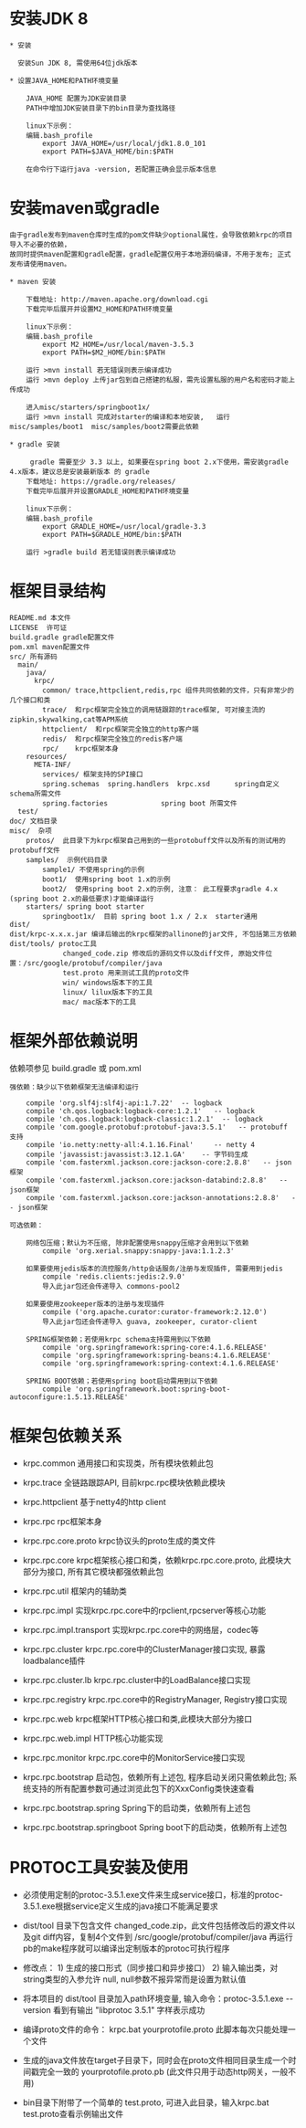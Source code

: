 
# 安装JDK 8

	* 安装

	  安装Sun JDK 8, 需使用64位jdk版本

	* 设置JAVA_HOME和PATH环境变量

		JAVA_HOME 配置为JDK安装目录
		PATH中增加JDK安装目录下的bin目录为查找路径
	
		linux下示例：
		编辑.bash_profile
		    export JAVA_HOME=/usr/local/jdk1.8.0_101
		    export PATH=$JAVA_HOME/bin:$PATH
	
		在命令行下运行java -version, 若配置正确会显示版本信息

# 安装maven或gradle

    由于gradle发布到maven仓库时生成的pom文件缺少optional属性，会导致依赖krpc的项目导入不必要的依赖，
    故同时提供maven配置和gradle配置，gradle配置仅用于本地源码编译，不用于发布; 正式发布请使用maven。

	* maven 安装
	    
	    下载地址: http://maven.apache.org/download.cgi
	    下载完毕后展开并设置M2_HOME和PATH环境变量

		linux下示例：
		编辑.bash_profile
		    export M2_HOME=/usr/local/maven-3.5.3
		    export PATH=$M2_HOME/bin:$PATH
	
        运行 >mvn install 若无错误则表示编译成功
        运行 >mvn deploy 上传jar包到自己搭建的私服，需先设置私服的用户名和密码才能上传成功
	    
	    进入misc/starters/springboot1x/
	    运行 >mvn install 完成对starter的编译和本地安装,   运行misc/samples/boot1  misc/samples/boot2需要此依赖
	    		
	* gradle 安装
	    
	     gradle 需要至少 3.3 以上, 如果要在spring boot 2.x下使用，需安装gradle 4.x版本，建议总是安装最新版本 的 gradle
	    下载地址: https://gradle.org/releases/
	    下载完毕后展开并设置GRADLE_HOME和PATH环境变量

		linux下示例：
		编辑.bash_profile
		    export GRADLE_HOME=/usr/local/gradle-3.3
		    export PATH=$GRADLE_HOME/bin:$PATH

		运行 >gradle build 若无错误则表示编译成功
    
# 框架目录结构

    README.md 本文件
    LICENSE  许可证
    build.gradle gradle配置文件
    pom.xml maven配置文件
    src/ 所有源码
      main/
        java/
          krpc/
            common/ trace,httpclient,redis,rpc 组件共同依赖的文件，只有非常少的几个接口和类
            trace/  和rpc框架完全独立的调用链跟踪的trace框架, 可对接主流的zipkin,skywalking,cat等APM系统
            httpclient/  和rpc框架完全独立的http客户端
            redis/  和rpc框架完全独立的redis客户端
            rpc/    krpc框架本身
        resources/
          META-INF/
            services/ 框架支持的SPI接口
            spring.schemas  spring.handlers  krpc.xsd      spring自定义schema所需文件
            spring.factories             spring boot 所需文件
      test/
    doc/ 文档目录
    misc/  杂项
    	protos/  此目录下为krpc框架自己用到的一些protobuff文件以及所有的测试用的protobuff文件  
    	samples/  示例代码目录
    		sample1/ 不使用spring的示例
    		boot1/  使用spring boot 1.x的示例  
    		boot2/  使用spring boot 2.x的示例, 注意： 此工程要求gradle 4.x (spring boot 2.x的最低要求)才能编译运行
    	starters/ spring boot starter
    		springboot1x/  目前 spring boot 1.x / 2.x  starter通用
    dist/
    dist/krpc-x.x.x.jar 编译后输出的krpc框架的allinone的jar文件, 不包括第三方依赖
    dist/tools/ protoc工具
                 changed_code.zip 修改后的源码文件以及diff文件, 原始文件位置：/src/google/protobuf/compiler/java
                 test.proto 用来测试工具的proto文件
    			 win/ windows版本下的工具
    			 linux/ lilux版本下的工具
    			 mac/ mac版本下的工具

# 框架外部依赖说明

  依赖项参见 build.gradle 或 pom.xml 
  
	强依赖：缺少以下依赖框架无法编译和运行
  
		compile 'org.slf4j:slf4j-api:1.7.22'  -- logback
		compile 'ch.qos.logback:logback-core:1.2.1'   -- logback
		compile 'ch.qos.logback:logback-classic:1.2.1'  -- logback
		compile 'com.google.protobuf:protobuf-java:3.5.1'   -- protobuff 支持
		compile 'io.netty:netty-all:4.1.16.Final'     -- netty 4
		compile 'javassist:javassist:3.12.1.GA'    -- 字节码生成
        compile 'com.fasterxml.jackson.core:jackson-core:2.8.8'   -- json框架
        compile 'com.fasterxml.jackson.core:jackson-databind:2.8.8'   -- json框架
        compile 'com.fasterxml.jackson.core:jackson-annotations:2.8.8'   -- json框架

	可选依赖：
	
		网络包压缩；默认为不压缩, 除非配置使用snappy压缩才会用到以下依赖
			compile 'org.xerial.snappy:snappy-java:1.1.2.3'
		
		如果要使用jedis版本的流控服务/http会话服务/注册与发现插件, 需要用到jedis
            compile 'redis.clients:jedis:2.9.0'   
            导入此jar包还会传递导入 commons-pool2
		
		如果要使用zookeeper版本的注册与发现插件
			compile ('org.apache.curator:curator-framework:2.12.0')  
			导入此jar包还会传递导入 guava, zookeeper, curator-client
				
		SPRING框架依赖；若使用krpc schema支持需用到以下依赖
			compile 'org.springframework:spring-core:4.1.6.RELEASE'
			compile 'org.springframework:spring-beans:4.1.6.RELEASE'
			compile 'org.springframework:spring-context:4.1.6.RELEASE'		
        
		SPRING BOOT依赖；若使用spring boot启动需用到以下依赖
			compile 'org.springframework.boot:spring-boot-autoconfigure:1.5.13.RELEASE'
        
# 框架包依赖关系

  * krpc.common 通用接口和实现类，所有模块依赖此包
  * krpc.trace 全链路跟踪API, 目前krpc.rpc模块依赖此模块
  * krpc.httpclient 基于netty4的http client
  * krpc.rpc rpc框架本身
  
  * krpc.rpc.core.proto krpc协议头的proto生成的类文件
  * krpc.rpc.core krpc框架核心接口和类，依赖krpc.rpc.core.proto, 此模块大部分为接口, 所有其它模块都强依赖此包
  * krpc.rpc.util 框架内的辅助类
  * krpc.rpc.impl 实现krpc.rpc.core中的rpclient,rpcserver等核心功能
  * krpc.rpc.impl.transport 实现krpc.rpc.core中的网络层，codec等
  * krpc.rpc.cluster  krpc.rpc.core中的ClusterManager接口实现, 暴露loadbalance插件
  * krpc.rpc.cluster.lb   krpc.rpc.cluster中的LoadBalance接口实现
  * krpc.rpc.registry   krpc.rpc.core中的RegistryManager, Registry接口实现
  * krpc.rpc.web krpc框架HTTP核心接口和类,此模块大部分为接口
  * krpc.rpc.web.impl HTTP核心功能实现
  * krpc.rpc.monitor  krpc.rpc.core中的MonitorService接口实现
  
  * krpc.rpc.bootstrap 启动包，依赖所有上述包, 程序启动关闭只需依赖此包; 系统支持的所有配置参数可通过浏览此包下的XxxConfig类快速查看
  * krpc.rpc.bootstrap.spring Spring下的启动类，依赖所有上述包
  * krpc.rpc.bootstrap.springboot Spring boot下的启动类，依赖所有上述包
  
# PROTOC工具安装及使用

  * 必须使用定制的protoc-3.5.1.exe文件来生成service接口，标准的protoc-3.5.1.exe根据service定义生成的java接口不能满足要求

  * dist/tool 目录下包含文件 changed_code.zip，此文件包括修改后的源文件以及git diff内容，复制4个文件到 /src/google/protobuf/compiler/java 再运行pb的make程序就可以编译出定制版本的protoc可执行程序

  * 修改点： 1) 生成的接口形式（同步接口和异步接口） 2) 输入输出类，对string类型的入参允许 null, null参数不报异常而是设置为默认值
  
  * 将本项目的 dist/tool 目录加入path环境变量, 输入命令：protoc-3.5.1.exe --version  看到有输出 "libprotoc 3.5.1" 字样表示成功
  
  * 编译proto文件的命令： krpc.bat  yourprotofile.proto  此脚本每次只能处理一个文件
  
  * 生成的java文件放在target子目录下，同时会在proto文件相同目录生成一个时间戳完全一致的 yourprotofile.proto.pb (此文件只用于动态http网关，一般不用)
  
  * bin目录下附带了一个简单的 test.proto, 可进入此目录，输入krpc.bat test.proto查看示例输出文件
